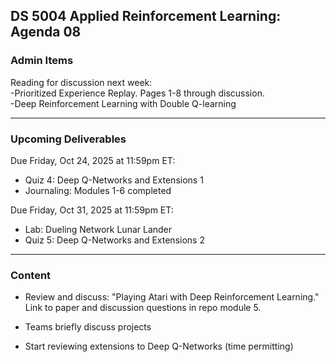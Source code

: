 ## DS 5004 Applied Reinforcement Learning: Agenda 08


### Admin Items

Reading for discussion next week:  
-Prioritized Experience Replay. Pages 1-8 through discussion.  
-Deep Reinforcement Learning with Double Q-learning  

---

### Upcoming Deliverables

Due Friday, Oct 24, 2025 at 11:59pm ET:  
- Quiz 4: Deep Q-Networks and Extensions 1  
- Journaling: Modules 1-6 completed  

Due Friday, Oct 31, 2025 at 11:59pm ET:  
- Lab: Dueling Network Lunar Lander  
- Quiz 5: Deep Q-Networks and Extensions 2


---

### Content

- Review and discuss: "Playing Atari with Deep Reinforcement Learning." Link to paper and discussion questions in repo module 5.

- Teams briefly discuss projects

- Start reviewing extensions to Deep Q-Networks (time permitting)
